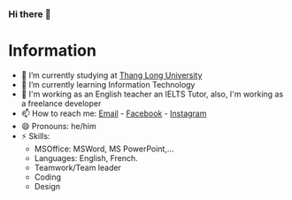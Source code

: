 ### Hi there 👋

<!--
**Ncudnos/Ncudnos** is a ✨ _special_ ✨ repository because its `README.md` (this file) appears on your GitHub profile.

Here are some ideas to get you started:

- 🔭 I’m currently working on ...
- 🌱 I’m currently learning ...
- 👯 I’m looking to collaborate on ...
- 🤔 I’m looking for help with ...
- 💬 Ask me about ...
- 📫 How to reach me: ...
- 😄 Pronouns: ...
- ⚡ Fun fact: ...
-->


# Information

- 🔭 I’m currently studying at [Thang Long University](https://thanglong.edu.vn/)
- 🌱 I’m currently learning Information Technology
- 💬 I'm working as an English teacher an IELTS Tutor, also, I'm working as a freelance developer
- 📫 How to reach me: [Email](ngoducsn@gmail.com) - [Facebook](https://fb.com/ncudnos) - [Instagram](https://instagram.com/ncudnos)
- 😄 Pronouns: he/him
- ⚡ Skills:
  - MSOffice: MSWord, MS PowerPoint,...
  - Languages: English, French.
  - Teamwork/Team leader
  - Coding
  - Design
